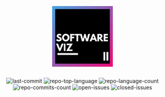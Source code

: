 <div style="text-align: center;margin-bottom: 20px;">
  <img src="../img/SOFTware-Viz.png" alt="SOFTware-Viz" width="160" style="margin: 6px;"/>
</div>

<div style="text-align: center;margin-bottom: 20px;">
	<img src="https://img.shields.io/github/last-commit/Samuel-Scalbert/SOFTware-Viz?style=default&logo=git&logoColor=white&color=44a7e4" alt="last-commit">
	<img src="https://img.shields.io/github/languages/top/Samuel-Scalbert/SOFTware-Viz?style=default&color=6598ef" alt="repo-top-language">
	<img src="https://img.shields.io/github/languages/count/Samuel-Scalbert/SOFTware-Viz?style=default&color=9283ec" alt="repo-language-count">
	<img src="https://badgen.net/github/commits/Samuel-Scalbert/SOFTware-Viz/main?style=default&color=bd67d6" alt="repo-commits-count">
    <img src="https://img.shields.io/github/issues/Samuel-Scalbert/SOFTware-Viz?style=default&color=de42af" alt="open-issues">
    <img src="https://img.shields.io/github/issues-closed/Samuel-Scalbert/SOFTware-Viz?style=default&color=ee0979" alt="closed-issues">
</div>